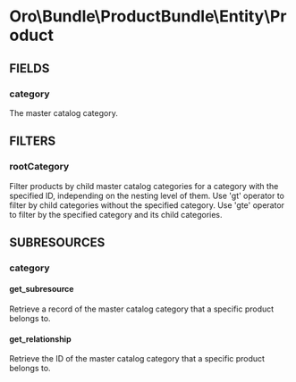 # Oro\Bundle\ProductBundle\Entity\Product

## FIELDS

### category

The master catalog category.

## FILTERS

### rootCategory

Filter products by child master catalog categories for a category with the specified ID, independing on the nesting level of them. Use 'gt' operator to filter by child categories without the specified category. Use 'gte' operator to filter by the specified category and its child categories.

## SUBRESOURCES

### category

#### get_subresource

Retrieve a record of the master catalog category that a specific product belongs to.

#### get_relationship

Retrieve the ID of the master catalog category that a specific product belongs to.
